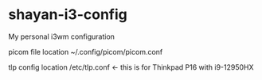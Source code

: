 # shayan-i3-config

My personal i3wm configuration

picom file location ~/.config/picom/picom.conf

tlp config location /etc/tlp.conf <- this is for Thinkpad P16 with i9-12950HX
